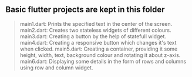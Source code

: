 ## Basic flutter projects are kept in this folder

> main1.dart: Prints the specified text in the center of the screen.<br>
> main2.dart: Creates two stateless widgets of different colours.<br>
> main3.dart: Creating a button by the help of statefull widget.<br>
> main4.dart: Creating a responsive button which changes it's text when clicked.
> main5.dart: Creating a container, providing it some height, width, text, background colour and rotating it about z-axis.
> main6.dart: Displaying some details in the form of rows and columns using row and column widget.
